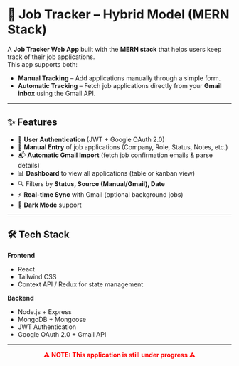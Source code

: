 # 📌 Job Tracker – Hybrid Model (MERN Stack)

A **Job Tracker Web App** built with the **MERN stack** that helps users keep track of their job applications.  
This app supports both:
- **Manual Tracking** – Add applications manually through a simple form.  
- **Automatic Tracking** – Fetch job applications directly from your **Gmail inbox** using the Gmail API.  

---

## ✨ Features
- 🔑 **User Authentication** (JWT + Google OAuth 2.0)  
- 📝 **Manual Entry** of job applications (Company, Role, Status, Notes, etc.)  
- 📬 **Automatic Gmail Import** (fetch job confirmation emails & parse details)  
- 📊 **Dashboard** to view all applications (table or kanban view)  
- 🔍 Filters by **Status, Source (Manual/Gmail), Date**  
- ⚡ **Real-time Sync** with Gmail (optional background jobs)  
- 🌙 **Dark Mode** support  

---

## 🛠️ Tech Stack
**Frontend**
- React  
- Tailwind CSS  
- Context API / Redux for state management  

**Backend**
- Node.js + Express  
- MongoDB + Mongoose  
- JWT Authentication  
- Google OAuth 2.0 + Gmail API  

---

<p align="center">
  <b><span style="color:red">⚠️ NOTE: This application is still under progress ⚠️</span></b>
</p>

